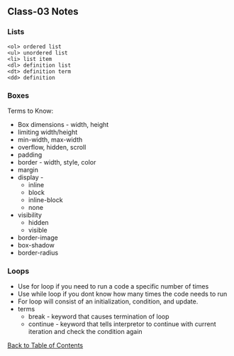 ## Class-03 Notes

### Lists

```
<ol> ordered list
<ul> unordered list
<li> list item
<dl> definition list
<dt> definition term
<dd> definition
```

### Boxes

Terms to Know: 
- Box dimensions - width, height
- limiting width/height
- min-width, max-width
- overflow, hidden, scroll
- padding
- border - width, style, color
- margin
- display -
  - inline
  - block
  - inline-block
  - none
- visibility
  - hidden
  - visible
- border-image
- box-shadow
- border-radius


### Loops

- Use for loop if you need to run a code a specific number of times
- Use while loop if you dont know how many times the code needs to run
- For loop will consist of an initialization, condition, and update. 
- terms
  - break - keyword that causes termination of loop
  - continue - keyword that tells interpretor to continue with current iteration and check the condition again


[Back to Table of Contents](https://davees987.github.io/reading-notes)